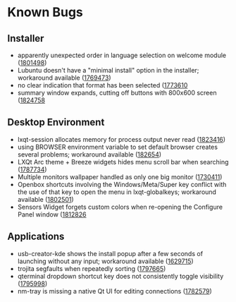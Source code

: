 Known Bugs
==========

Installer
---------

 * apparently unexpected order in language selection on welcome module ([1801498](https://bugs.launchpad.net/calamares/+bug/1801498))
 * Lubuntu doesn't have a "minimal install" option in the installer; workaround available ([1769473](https://bugs.launchpad.net/ubuntu/+source/calamares-settings-ubuntu/+bug/1769473))
 * no clear indication that format has been selected ([1773610](https://bugs.launchpad.net/calamares/+bug/1773610)
 * summary window expands, cutting off buttons with 800x600 screen ([1824758](https://bugs.launchpad.net/calamares/+bug/1824758)

Desktop Environment
-------------------

 * lxqt-session allocates memory for process output never read ([1823416](https://bugs.launchpad.net/ubuntu/+source/lxqt-session/+bug/1823416))
 * using BROWSER environment variable to set default browser creates several problems; workaround available ([182654](https://bugs.launchpad.net/ubuntu/+source/lxqt-session/+bug/1824654))
 * LXQt Arc theme + Breeze widgets hides menu scroll bar when searching ([1787734](https://bugs.launchpad.net/ubuntu/+source/lubuntu-artwork/+bug/1787734))
 * Multiple monitors wallpaper handled as only one big monitor ([1730411](https://bugs.launchpad.net/lxqt/+bug/1730411))
 * Openbox shortcuts involving the Windows/Meta/Super key conflict with the use of that key to open the menu in lxqt-globalkeys; workaround available ([1802501](https://bugs.launchpad.net/ubuntu/+source/lubuntu-default-settings/+bug/1802501))
 * Sensors Widget forgets custom colors when re-opening the Configure Panel window ([1812826](https://bugs.launchpad.net/lxqt/+bug/1812826)

Applications
------------

 * usb-creator-kde shows the install popup after a few seconds of launching without any input; workaround available ([1629715](https://bugs.launchpad.net/ubuntu/+source/usb-creator/+bug/1629715))
 * trojita segfaults when repeatedly sorting ([1797665](https://bugs.launchpad.net/ubuntu/+source/trojita/+bug/1797665))
 * qterminal dropdown shortcut key does not consistently toggle visibility ([1795998](https://bugs.launchpad.net/ubuntu/+source/qterminal/+bug/1795998))
 * nm-tray is missing a native Qt UI for editing connections ([1782579](https://bugs.launchpad.net/nm-tray/+bug/1782579))
